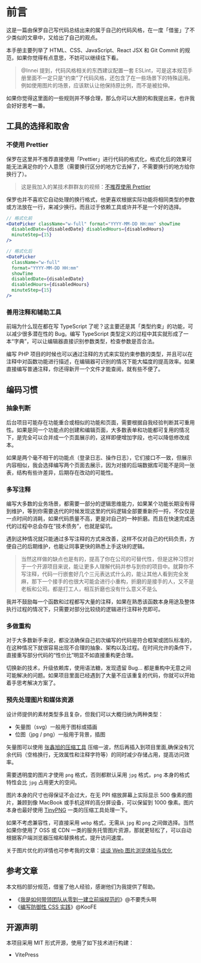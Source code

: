 # 前言

这是一篇由保罗自己写代码总结出来的属于自己的代码风格，在一度「借鉴」了不少类似的文章中，又给出了自己的观点。

本手册主要列举了 HTML、CSS、JavaScript、React JSX 和 Git Commit 的规范，如果你觉得有点意思，不妨可以继续往下看。

> @Innei 提到，代码风格相关的东西建议配置一套 ESLint，可是这本规范手册里面不一定只是“约束”了代码风格，还包含了在一些场景下的特殊运用。例如使用图片的场景，应该默认让他保持原比例，而不是被拉伸。

如果你觉得这里面的一些规则并不够合理，那么你可以大胆的和我提出来，也许我会好好思考一番。


## 工具的选择和取舍

### 不使用 Prettier

保罗在这里并不推荐直接使用「Prettier」进行代码的格式化，格式化后的效果可能无法满足你的个人意愿（需要换行区分的地方它去掉了，不需要换行的地方给你换行了）。

> 这是我加入的某技术群群友的视频：[不推荐使用 Prettier](https://www.bilibili.com/video/BV15i4y1D7kw)

保罗也并不喜欢它自动处理的换行格式，他更喜欢根据实际功能将相同类型的参数或方法放在一行，来减少换行。而且过于依赖工具或许并不是一个好的选择。

```jsx
// 格式化前
<DatePicker className="w-full" format="YYYY-MM-DD HH:mm" showTime
  disabledDate={disabledDate} disabledHours={disabledHours}
  minuteStep={15}
/>

// 格式化后
<DatePicker
  className="w-full"
  format="YYYY-MM-DD HH:mm"
  showTime
  disabledDate={disabledDate}
  disabledHours={disabledHours}
  minuteStep={15}
/>
```


### 善用注释和辅助工具

前端为什么现在都在写 TypeScript 了呢？这主要还是其「类型约束」的功能，可以减少很多潜在性的 Bug。编写 TypeScript 类型定义的过程中其实就形成了一本“字典”，可以让编辑器直接识别参数类型，检查参数是否合法。

编写 PHP 项目的时候也可以通过注释的方式来实现约束参数的类型，并且可以在注释中对函数功能进行描述，在编辑器可识别的情况下能大幅度的提高效率。如果直接编写普通注释，你还得新开一个文件才能查阅，就有些不便了。

## 编码习惯

### 抽象判断

后台项目可能存在功能重合或相似的功能和页面，需要根据自我经验判断其可重用性。如果是同一个功能点的创建和编辑页面，大多数表单和功能都可复用的情况下，是完全可以合并成一个页面展示的，这样即便增加字段，也可以降低修改成本。

如果是两个毫不相干的功能点（登录日志、操作日志），它们接口不一致，但展示内容相似，我会选择编写两个页面去展示，因为对接的后端数据库可能不是同一张表，结构有些许差异，后期存在改动的可能性。

### 多写注释

编写大多数的业务场景，都需要一部分的逻辑思维能力，如果某个功能长期没有得到维护，等到你需要迭代的时候发现这里的代码逻辑全部要重新捋一捋，不仅仅是一点时间的消耗，如果代码质量不高，更是对自己的一种折磨。而且在快速完成迭代的过程中总会存在“技术债务”，也就是留坑。

遇到这种情况就只能通过多写注释的方式来改善，这样不仅对自己的代码负责，方便自己的后期维护，也能让同事更快的熟悉上手这块的逻辑。

> 当然这样做的缺点也是有的，提高了你在公司的可替代性，但是这种习惯对于一个开源项目来说，能让更多人理解代码并参与到你的项目中。就算你不写注释，代码一行嵌套好几个三元表达式什么的，能让其他人看到完全发麻，那下一个接手的也很大可能会进行小重构，折磨的是接手的人，又不是老板和公司。都是打工人，相互折磨也没有什么意义不是么

我并不鼓励每一个函数和过程都写大量的注释，如果在熟悉该函数本身用途及整体执行过程的情况下，只需要对部分比较绕的逻辑进行注释补充即可。

### 多做重构

对于大多数新手来说，都没法确保自己初次编写的代码是符合框架或团队标准的，在这种情况下就很容易出现不合理的抽象、架构以及过程。在时间允许的条件下，直接重写部分代码的“性价比”明显不如直接重构更合理。

切换新的技术，升级依赖库，使用语法糖，发现遗留 Bug... 都是重构中无意之间可能解决的问题。如果项目里面已经遇到了大量不应该重复的代码，你就可以开始着手思考解决方案了。

### 预先处理图片和媒体资源

设计师提供的素材类型多且复杂，但我们可以大概归纳为两种类型：

- 矢量图（svg）一般用于图标或插画
- 位图（jpg / png）一般用于背景，插图

矢量图可以使用 [张鑫旭的压缩工具](https://www.zhangxinxu.com/sp/svgo) 压缩一波，然后再插入到项目里面,确保没有冗余代码（空格换行，无效属性和注释字符等）的同时减少存储占用，提高访问效率。

需要透明度的图片才使用 `png` 格式，否则都默认采用 `jpg` 格式，`png` 本身的格式特性会比 `jpg` 占用更大的空间。

图片本身的尺寸也得保证不会过大，在无 PPI 缩放屏幕上实际显示 500 像素的图片，兼顾到像 MacBook 或手机这样的高分屏设备，可以保留到 1000 像素。图片本身也最好使用 [TinyPNG](https://tinypng.com) 一类的压缩工具处理一下。

如果不考虑兼容性，可直接采用 `webp` 格式，无需从 `jpg` 和 `png` 之间做选择。当然如果你使用了 OSS 或 CDN 一类的服务托管图片资源，那就更轻松了，可以自动根据客户端浏览器压缩和替换格式，提升访问速度。

关于图片优化的详情也可参考我的文章：[谈谈 Web 图片浏览体验与优化](https://paugram.com/essay/talking-web-images.html)

## 参考文章

本文档的部分规范，借鉴了他人经验，感谢他们为我提供了帮助。

- 《[我是如何带领团队从零到一建立前端规范的](https://juejin.cn/post/7085257325165936648)》@不要秃头啊
- 《[编写防御性 CSS 实践](https://zhuanlan.zhihu.com/p/456571205)》@KooFE

## 开源声明

本项目采用 MIT 形式开源，使用了如下技术进行构建：

- VitePress
